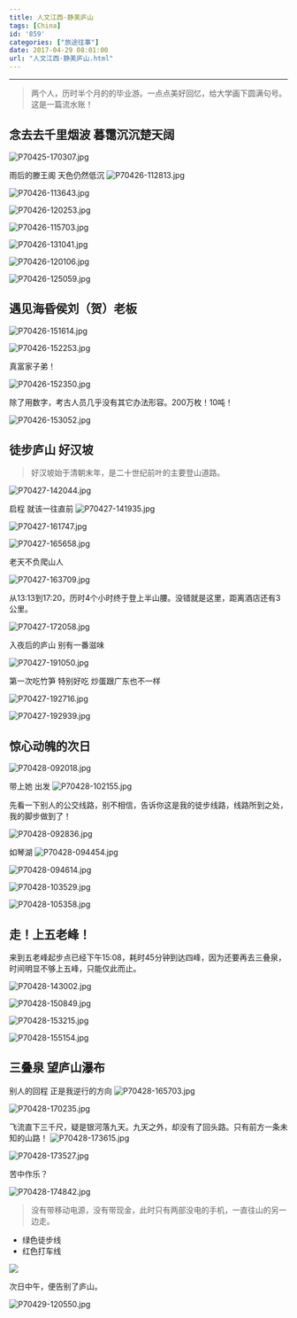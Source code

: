 ```yaml
---
title: 人文江西·静美庐山
tags: [China]
id: '859'
categories: ["旅途往事"]
date: 2017-04-29 08:01:00
url: "人文江西·静美庐山.html"
---
```


* * *

> 两个人，历时半个月的的毕业游。一点点美好回忆，给大学画下圆满句号。这是一篇流水账！

##  念去去千里烟波 暮霭沉沉楚天阔

![P70425-170307.jpg](http://blog.dahouzi.cn/blog/picture/P70425-170307.jpg?imageView/2/w/800)

雨后的滕王阁 天色仍然低沉
![P70426-112813.jpg](http://blog.dahouzi.cn/blog/picture/P70426-112813.jpg?imageView/2/w/800)

![P70426-113643.jpg](http://blog.dahouzi.cn/blog/picture/P70426-113643.jpg?imageView/2/w/800)

![P70426-120253.jpg](http://blog.dahouzi.cn/blog/picture/P70426-120253.jpg?imageView/2/w/800)

![P70426-115703.jpg](http://blog.dahouzi.cn/blog/picture/P70426-115703.jpg?imageView/2/w/800)

![P70426-131041.jpg](http://blog.dahouzi.cn/blog/picture/P70426-131041.jpg?imageView/2/w/800)

![P70426-120106.jpg](http://blog.dahouzi.cn/blog/picture/P70426-120106.jpg?imageView/2/w/800)

![P70426-125059.jpg](http://blog.dahouzi.cn/blog/picture/P70426-125059.jpg?imageView/2/w/800)

##  遇见海昏侯刘（贺）老板

![P70426-151614.jpg](http://blog.dahouzi.cn/blog/picture/P70426-151614.jpg?imageView/2/w/800)

![P70426-152253.jpg](http://blog.dahouzi.cn/blog/picture/P70426-152253.jpg?imageView/2/w/800) 

真富家子弟！ 

![P70426-152350.jpg](http://blog.dahouzi.cn/blog/picture/P70426-152350.jpg?imageView/2/w/800) 

除了用数字，考古人员几乎没有其它办法形容。200万枚！10吨！ 

![P70426-153052.jpg](http://blog.dahouzi.cn/blog/picture/P70426-153052.jpg?imageView/2/w/800)

## 徒步庐山 好汉坡

> 好汉坡始于清朝末年，是二十世纪前叶的主要登山道路。

![P70427-142044.jpg](http://blog.dahouzi.cn/blog/picture/P70427-142044.jpg?imageView/2/w/800)

启程 就该一往直前
![P70427-141935.jpg](http://blog.dahouzi.cn/blog/picture/P70427-141935.jpg?imageView/2/w/800)

![P70427-161747.jpg](http://blog.dahouzi.cn/blog/picture/P70427-161747.jpg?imageView/2/w/800)

![P70427-165658.jpg](http://blog.dahouzi.cn/blog/picture/P70427-165658.jpg?imageView/2/w/800)

老天不负爬山人 

![P70427-163709.jpg](http://blog.dahouzi.cn/blog/picture/P70427-163709.jpg?imageView/2/w/800)

从13:13到17:20，历时4个小时终于登上半山腰。没错就是这里，距离酒店还有3公里。

![P70427-172058.jpg](http://blog.dahouzi.cn/blog/picture/P70427-172058.jpg?imageView/2/w/800)

入夜后的庐山 别有一番滋味 

![P70427-191050.jpg](http://blog.dahouzi.cn/blog/picture/P70427-191050.jpg?imageView/2/w/800)

第一次吃竹笋 特别好吃 炒蛋跟广东也不一样

![P70427-192716.jpg](http://blog.dahouzi.cn/blog/picture/P70427-192716.jpg?imageView/2/w/400)

![P70427-192939.jpg](http://blog.dahouzi.cn/blog/picture/P70427-192939.jpg?imageView/2/w/400)

##  惊心动魄的次日

![P70428-092018.jpg](http://blog.dahouzi.cn/blog/picture/P70428-092018.jpg?imageView/2/w/800)

带上她 出发 ![P70428-102155.jpg](http://blog.dahouzi.cn/blog/picture/P70428-102155.jpg?imageView/2/w/800)

先看一下别人的公交线路，别不相信，告诉你这是我的徒步线路，线路所到之处，我的脚步做到了！ 

![P70428-092836.jpg](http://blog.dahouzi.cn/blog/picture/P70428-092836.jpg?imageView/2/w/800)

如琴湖 ![P70428-094454.jpg](http://blog.dahouzi.cn/blog/picture/P70428-094454.jpg?imageView/2/w/800)

![P70428-094614.jpg](http://blog.dahouzi.cn/blog/picture/P70428-094614.jpg?imageView/2/w/800)

![P70428-103529.jpg](http://blog.dahouzi.cn/blog/picture/P70428-103529.jpg?imageView/2/w/800)

![P70428-105358.jpg](http://blog.dahouzi.cn/blog/picture/P70428-105358.jpg?imageView/2/w/800)

## 走！上五老峰！

来到五老峰起步点已经下午15:08，耗时45分钟到达四峰，因为还要再去三叠泉，时间明显不够上五峰，只能仅此而止。

 ![P70428-143002.jpg](http://blog.dahouzi.cn/blog/picture/P70428-143002.jpg?imageView/2/w/800)

![P70428-150849.jpg](http://blog.dahouzi.cn/blog/picture/P70428-150849.jpg?imageView/2/w/800)

![P70428-153215.jpg](http://blog.dahouzi.cn/blog/picture/P70428-153215.jpg?imageView/2/w/800)

![P70428-155154.jpg](http://blog.dahouzi.cn/blog/picture/P70428-155154.jpg?imageView/2/w/800)

## 三叠泉 望庐山瀑布

别人的回程 正是我逆行的方向 ![P70428-165703.jpg](http://blog.dahouzi.cn/blog/picture/P70428-165703.jpg?imageView/2/w/800)

![P70428-170235.jpg](http://blog.dahouzi.cn/blog/picture/P70428-170235.jpg?imageView/2/w/800)

飞流直下三千尺，疑是银河落九天。九天之外，却没有了回头路。只有前方一条未知的山路！ ![P70428-173615.jpg](http://blog.dahouzi.cn/blog/picture/P70428-173615.jpg?imageView/2/w/800)

![P70428-173527.jpg](http://blog.dahouzi.cn/blog/picture/P70428-173527.jpg?imageView/2/w/800) 

苦中作乐？

![P70428-174842.jpg](http://blog.dahouzi.cn/blog/picture/P70428-174842.jpg?imageView/2/w/800)

> 没有带移动电源，没有带现金，此时只有两部没电的手机，一直往山的另一边走。

*   绿色徒步线
*   红色打车线

![](http://blog.dahouzi.cn/blog/picture/1621169446.png?imageView/2/w/800)

次日中午，便告别了庐山。 

![P70429-120550.jpg](http://blog.dahouzi.cn/blog/picture/P70429-120550.jpg?imageView/2/w/800)
